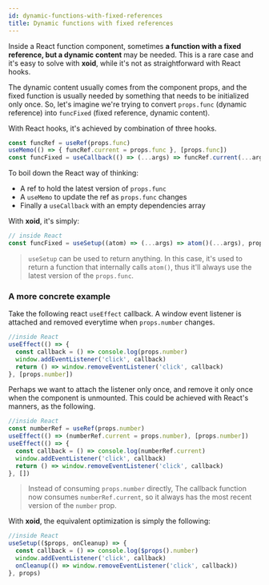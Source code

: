 ```yaml
---
id: dynamic-functions-with-fixed-references
title: Dynamic functions with fixed references
---
```

Inside a React function component, sometimes **a function with a fixed reference, but a dynamic content** may be needed. This is a rare case and it's easy to solve with **xoid**, while it's not as straightforward with React hooks.

The dynamic content usually comes from the component props, and the fixed function is usually needed by something that needs to be initialized only once. So, let's imagine we're trying to convert `props.func` (dynamic reference) into `funcFixed` (fixed reference, dynamic content).

With React hooks, it's achieved by combination of three hooks. 
```js
const funcRef = useRef(props.func)
useMemo(() => { funcRef.current = props.func }, [props.func])
const funcFixed = useCallback(() => (...args) => funcRef.current(...args), [])
```
To boil down the React way of thinking:
- A ref to hold the latest version of `props.func`
- A `useMemo` to update the ref as `props.func` changes
- Finally a `useCallback` with an empty dependencies array

With **xoid**, it's simply:
```js
// inside React
const funcFixed = useSetup((atom) => (...args) => atom()(...args), props.func)
```
> `useSetup` can be used to return anything. In this case, it's used to return a function that internally calls `atom()`, thus it'll always use the latest version of the `props.func`.

### A more concrete example

Take the following react `useEffect` callback. A window event listener is attached and removed everytime when `props.number` changes.

```js
//inside React
useEffect(() => {
  const callback = () => console.log(props.number)
  window.addEventListener('click', callback)
  return () => window.removeEventListener('click', callback)
}, [props.number])
```

Perhaps we want to attach the listener only once, and remove it only once when the component is unmounted. This could be achieved with React's manners, as the following.

```js
//inside React
const numberRef = useRef(props.number)
useEffect(() => (numberRef.current = props.number), [props.number])
useEffect(() => {
  const callback = () => console.log(numberRef.current)
  window.addEventListener('click', callback)
  return () => window.removeEventListener('click', callback)
}, [])
```

> Instead of consuming `props.number` directly, The callback function now consumes `numberRef.current`, so it always has the most recent version of the `number` prop.

With **xoid**, the equivalent optimization is simply the following:

```js
//inside React
useSetup(($props, onCleanup) => {
  const callback = () => console.log($props().number)
  window.addEventListener('click', callback)
  onCleanup(() => window.removeEventListener('click', callback))
}, props)
```